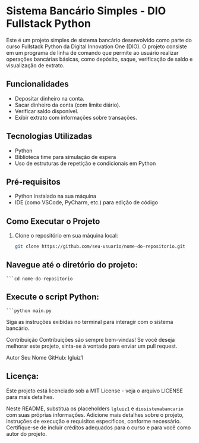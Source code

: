 # Sistema Bancário Simples - DIO Fullstack Python

Este é um projeto simples de sistema bancário desenvolvido como parte do curso Fullstack Python da Digital Innovation One (DIO). O projeto consiste em um programa de linha de comando que permite ao usuário realizar operações bancárias básicas, como depósito, saque, verificação de saldo e visualização de extrato.

## Funcionalidades

- Depositar dinheiro na conta.
- Sacar dinheiro da conta (com limite diário).
- Verificar saldo disponível.
- Exibir extrato com informações sobre transações.

## Tecnologias Utilizadas

- Python
- Biblioteca time para simulação de espera
- Uso de estruturas de repetição e condicionais em Python

## Pré-requisitos

- Python instalado na sua máquina
- IDE (como VSCode, PyCharm, etc.) para edição de código

## Como Executar o Projeto

1. Clone o repositório em sua máquina local:

   ```bash
   git clone https://github.com/seu-usuario/nome-do-repositorio.git

## Navegue até o diretório do projeto:
    ```cd nome-do-repositorio

## Execute o script Python:
    ```python main.py

Siga as instruções exibidas no terminal para interagir com o sistema bancário.

Contribuição
Contribuições são sempre bem-vindas! Se você deseja melhorar este projeto, sinta-se à vontade para enviar um pull request.

Autor
Seu Nome
GitHub: lgluiz1

## Licença:
Este projeto está licenciado sob a MIT License - veja o arquivo LICENSE para mais detalhes.

Neste README, substitua os placeholders `lgluiz1` e `diosistemabancario` com suas próprias informações. Adicione mais detalhes sobre o projeto, instruções de execução e requisitos específicos, conforme necessário. Certifique-se de incluir créditos adequados para o curso e para você como autor do projeto.

